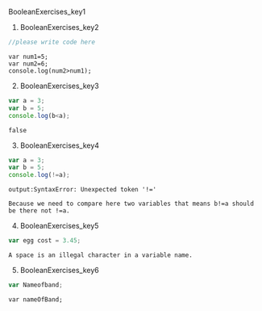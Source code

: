 BooleanExercises_key1
1. BooleanExercises_key2
```javascript
//please write code here
```

```solution
var num1=5;
var num2=6;
console.log(num2>num1);
```

2. BooleanExercises_key3
```javascript
var a = 3;
var b = 5;
console.log(b<a);
```

```solution
false
```

3. BooleanExercises_key4
```javascript
var a = 3;
var b = 5;
console.log(!=a);
```
```solution
output:SyntaxError: Unexpected token '!=' 

Because we need to compare here two variables that means b!=a should be there not !=a.
```

4. BooleanExercises_key5
```javascript
var egg cost = 3.45;
```

```solution
A space is an illegal character in a variable name.
```

5. BooleanExercises_key6
```javascript
var Nameofband;
```

```solution
var nameOfBand;
```